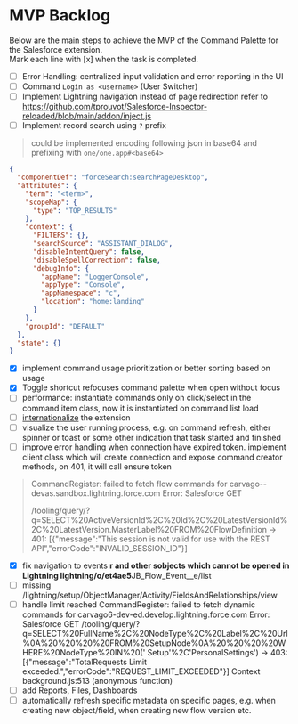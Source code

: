 # MVP Backlog

Below are the main steps to achieve the MVP of the Command Palette for the Salesforce extension.  
Mark each line with [x] when the task is completed.

- [ ] Error Handling: centralized input validation and error reporting in the UI
- [ ] Command `Login as <username>` (User Switcher)
- [ ] Implement Lightning navigation instead of page redirection refer
      to https://github.com/tprouvot/Salesforce-Inspector-reloaded/blob/main/addon/inject.js
- [ ] Implement record search using `?` prefix

> could be implemented encoding following json in base64 and prefixing with `one/one.app#<base64>`

```json
{
  "componentDef": "forceSearch:searchPageDesktop",
  "attributes": {
    "term": "<term>",
    "scopeMap": {
      "type": "TOP_RESULTS"
    },
    "context": {
      "FILTERS": {},
      "searchSource": "ASSISTANT_DIALOG",
      "disableIntentQuery": false,
      "disableSpellCorrection": false,
      "debugInfo": {
        "appName": "LoggerConsole",
        "appType": "Console",
        "appNamespace": "c",
        "location": "home:landing"
      }
    },
    "groupId": "DEFAULT"
  },
  "state": {}
}
```

- [x] implement command usage prioritization or better sorting based on usage
- [x] Toggle shortcut refocuses command palette when open without focus
- [ ] performance: instantiate commands only on click/select in the command item class, now it is instantiated on
      command list load
- [ ] [internationalize](https://developer.chrome.com/docs/extensions/reference/api/i18n#concepts_and_usage) the
      extension
- [ ] visualize the user running process, e.g. on command refresh, either spinner or toast or some other indication that
      task started and finished
- [ ] improve error handling when connection have expired token. implement client class which will create connection and
      expose command creator methods, on 401, it will call ensure token

> CommandRegister: failed to fetch flow commands for carvago--devas.sandbox.lightning.force.com Error: Salesforce GET
>
> /tooling/query/?q=SELECT%20ActiveVersionId%2C%20Id%2C%20LatestVersionId%2C%20LatestVersion.MasterLabel%20FROM%20FlowDefinition →
> 401: [{"message":"This session is not valid for use with the REST API","errorCode":"INVALID_SESSION_ID"}]

- [x] fix navigation to events **r and other sobjects which cannot be opened in Lightning
      lightning/o/et4ae5**JB_Flow_Event\_\_e/list
- [ ] missing /lightning/setup/ObjectManager/Activity/FieldsAndRelationships/view
- [ ] handle limit reached
      CommandRegister: failed to fetch dynamic commands for carvago6-dev-ed.develop.lightning.force.com Error: Salesforce
      GET
      /tooling/query/?q=SELECT%20FullName%2C%20NodeType%2C%20Label%2C%20Url%0A%20%20%20%20FROM%20SetupNode%0A%20%20%20%20WHERE%20NodeType%20IN%20('
      Setup'%2C'PersonalSettings') → 403: [{"message":"TotalRequests Limit exceeded.","errorCode":"REQUEST_LIMIT_EXCEEDED"}]
      Context background.js:513 (anonymous function)
- [ ] add Reports, Files, Dashboards
- [ ] automatically refresh specific metadata on specific pages, e.g. when creating new object/field, when creating new
      flow version etc.
